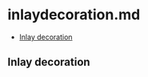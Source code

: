 # inlaydecoration.md

<!-- START doctoc generated TOC please keep comment here to allow auto update -->
<!-- DON'T EDIT THIS SECTION, INSTEAD RE-RUN doctoc TO UPDATE -->

- [Inlay decoration](#inlay-decoration)

<!-- END doctoc generated TOC please keep comment here to allow auto update -->

## Inlay decoration
